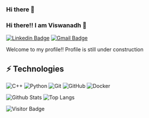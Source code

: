 ### Hi there 👋

### Hi there!! I am Viswanadh 👋

<!--
**VIS-WA/VIS-WA** is a ✨ _special_ ✨ repository because its `README.md` (this file) appears on your GitHub profile.

Here are some ideas to get you started:

- 🔭 I’m currently working on ...
- 🌱 I’m currently learning ...
- 👯 I’m looking to collaborate on ...
- 🤔 I’m looking for help with ...
- 💬 Ask me about ...
- 📫 How to reach me: ...
- 😄 Pronouns: ...
- ⚡ Fun fact: ...
-->


[![Linkedin Badge](https://img.shields.io/badge/-savitha-viswanadh?style=flat-square&logo=Linkedin&logoColor=white&link=https://www.linkedin.com/in/savitha-viswanadh)](https://www.linkedin.com/in/savitha-viswanadh)
[![Gmail Badge](https://img.shields.io/badge/-kandalaviswanadh@gmail.com-c14438?style=flat-square&logo=Gmail&logoColor=white&link=mailto:kandalaviswanadh@gmail.com)](mailto:kandalaviswanadh@gmail.com)

Welcome to my profile!! Profile is still under construction
<!-- 
Write more about yourself
-->

## ⚡ Technologies
![C++](https://img.shields.io/badge/c++-%2300599C.svg?style=flat&logo=c%2B%2B&logoColor=white)
![Python](https://img.shields.io/badge/-Python-black?style=flat-square&logo=Python)
![Git](https://img.shields.io/badge/-Git-black?style=flat-square&logo=git)
![GitHub](https://img.shields.io/badge/-GitHub-181717?style=flat-square&logo=github)
![Docker](https://img.shields.io/badge/-Docker-black?style=flat-square&logo=docker)


![Github Stats](https://github-readme-stats.vercel.app/api?username=VIS-WA&count_private=true&show_icons=true&include_all_commits=true)
![Top Langs](https://github-readme-stats.vercel.app/api/top-langs/?username=VIS-WA&hide=TeX&layout=compact)

![Visitor Badge](https://visitor-badge.laobi.icu/badge?page_id=VIS-WA.visitor-badge)
